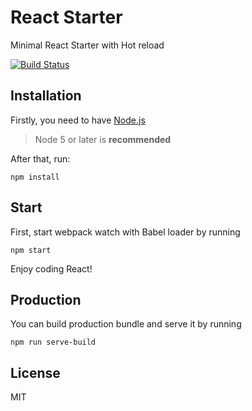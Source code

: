 # React Starter

Minimal React Starter with Hot reload

[![Build Status](https://travis-ci.org/antonybudianto/react-starter.svg?branch=master)](https://travis-ci.org/antonybudianto/react-starter)

## Installation
Firstly, you need to have [Node.js](https://nodejs.org/en/)
> Node 5 or later is **recommended**

After that, run:
```
npm install
```

## Start
First, start webpack watch with Babel loader by running
```
npm start
```

Enjoy coding React!


## Production
You can build production bundle and serve it by running
```
npm run serve-build
```

## License
MIT
